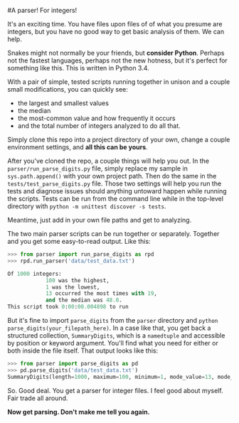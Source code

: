 #A parser! For integers!

It's an exciting time. You have files upon files of of what you presume are integers, but you have no good way to get basic analysis of them. We can help.

Snakes might not normally be your friends, but **consider Python**. Perhaps not the fastest languages, perhaps not the new hotness, but it's perfect for something like this. This is written in Python 3.4.

With a pair of simple, tested scripts running together in unison and a couple small modifications, you can quickly see: 

- the largest and smallest values
- the median
- the most-common value and how frequently it occurs
- and the total number of integers analyzed to do all that. 

Simply clone this repo into a project directory of your own, change a couple environment settings, and **all this can be yours**.

After you've cloned the repo, a couple things will help you out. In the `parser/run_parse_digits.py` file, simply replace my sample in `sys.path.append()` with your own project path. Then do the same in the `tests/test_parse_digits.py` file. Those two settings will help you run the tests and diagnose issues should anything untoward happen while running the scripts. Tests can be run from the command line while in the top-level directory with `python -m unittest discover -s tests`.

Meantime, just add in your own file paths and get to analyzing.

The two main parser scripts can be run together or separately. Together and you get some easy-to-read output. Like this:

```python
>>> from parser import run_parse_digits as rpd
>>> rpd.run_parser('data/test_data.txt')

Of 1000 integers:
           	100 was the highest,
           	1 was the lowest,
           	13 occurred the most times with 19,
           	and the median was 48.0.
This script took 0:00:00.004898 to run
```

But it's fine to import `parse_digits` from the `parser` directory and `python parse_digits(your_filepath_here)`. In a case like that, you get back a structured collection, `SummaryDigits`, which is a `namedtuple` and accessible by position or keyword argument. You'll find what you need for either or both inside the file itself. That output looks like this:

```python
>>> from parser import parse_digits as pd
>>> pd.parse_digits('data/test_data.txt')
SummaryDigits(length=1000, maximum=100, minimum=1, mode_value=13, mode_occurrences=19, median=48.0) 
```

So. Good deal. You get a parser for integer files. I feel good about myself. Fair trade all around.

**Now get parsing. Don't make me tell you again.**
